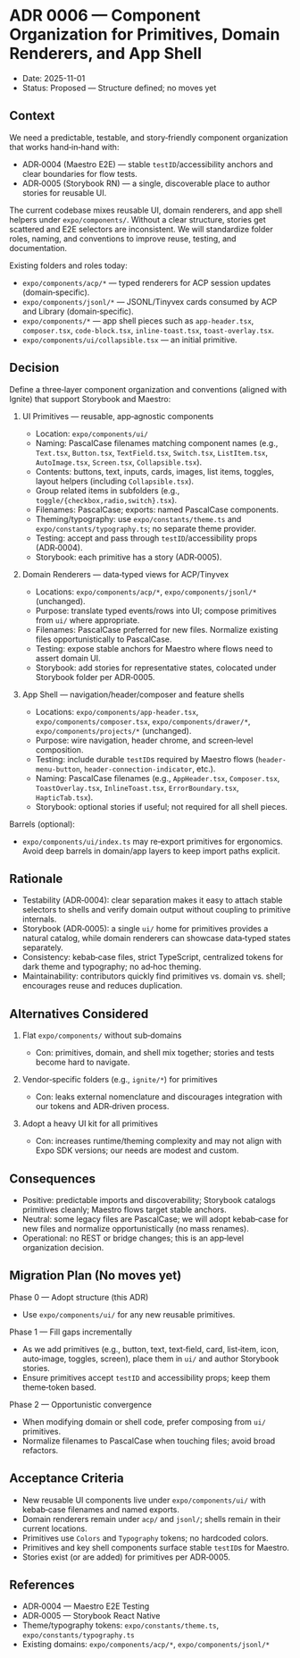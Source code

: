 # ADR 0006 — Component Organization for Primitives, Domain Renderers, and App Shell

 - Date: 2025-11-01
 - Status: Proposed — Structure defined; no moves yet

## Context

We need a predictable, testable, and story‑friendly component organization that works hand‑in‑hand with:
- ADR‑0004 (Maestro E2E) — stable `testID`/accessibility anchors and clear boundaries for flow tests.
- ADR‑0005 (Storybook RN) — a single, discoverable place to author stories for reusable UI.

The current codebase mixes reusable UI, domain renderers, and app shell helpers under `expo/components/`. Without a clear structure, stories get scattered and E2E selectors are inconsistent. We will standardize folder roles, naming, and conventions to improve reuse, testing, and documentation.

Existing folders and roles today:
- `expo/components/acp/*` — typed renderers for ACP session updates (domain‑specific).
- `expo/components/jsonl/*` — JSONL/Tinyvex cards consumed by ACP and Library (domain‑specific).
- `expo/components/*` — app shell pieces such as `app-header.tsx`, `composer.tsx`, `code-block.tsx`, `inline-toast.tsx`, `toast-overlay.tsx`.
- `expo/components/ui/collapsible.tsx` — an initial primitive.

## Decision

Define a three‑layer component organization and conventions (aligned with Ignite) that support Storybook and Maestro:

1) UI Primitives — reusable, app‑agnostic components
   - Location: `expo/components/ui/`
   - Naming: PascalCase filenames matching component names (e.g., `Text.tsx`, `Button.tsx`, `TextField.tsx`, `Switch.tsx`, `ListItem.tsx`, `AutoImage.tsx`, `Screen.tsx`, `Collapsible.tsx`).
   - Contents: buttons, text, inputs, cards, images, list items, toggles, layout helpers (including `Collapsible.tsx`).
   - Group related items in subfolders (e.g., `toggle/{checkbox,radio,switch}.tsx`).
   - Filenames: PascalCase; exports: named PascalCase components.
   - Theming/typography: use `expo/constants/theme.ts` and `expo/constants/typography.ts`; no separate theme provider.
   - Testing: accept and pass through `testID`/accessibility props (ADR‑0004).
   - Storybook: each primitive has a story (ADR‑0005).

2) Domain Renderers — data‑typed views for ACP/Tinyvex
   - Locations: `expo/components/acp/*`, `expo/components/jsonl/*` (unchanged).
   - Purpose: translate typed events/rows into UI; compose primitives from `ui/` where appropriate.
   - Filenames: PascalCase preferred for new files. Normalize existing files opportunistically to PascalCase.
   - Testing: expose stable anchors for Maestro where flows need to assert domain UI.
   - Storybook: add stories for representative states, colocated under Storybook folder per ADR‑0005.

3) App Shell — navigation/header/composer and feature shells
   - Locations: `expo/components/app-header.tsx`, `expo/components/composer.tsx`, `expo/components/drawer/*`, `expo/components/projects/*` (unchanged).
   - Purpose: wire navigation, header chrome, and screen‑level composition.
   - Testing: include durable `testID`s required by Maestro flows (`header-menu-button`, `header-connection-indicator`, etc.).
   - Naming: PascalCase filenames (e.g., `AppHeader.tsx`, `Composer.tsx`, `ToastOverlay.tsx`, `InlineToast.tsx`, `ErrorBoundary.tsx`, `HapticTab.tsx`).
   - Storybook: optional stories if useful; not required for all shell pieces.

Barrels (optional):
- `expo/components/ui/index.ts` may re‑export primitives for ergonomics. Avoid deep barrels in domain/app layers to keep import paths explicit.

## Rationale

- Testability (ADR‑0004): clear separation makes it easy to attach stable selectors to shells and verify domain output without coupling to primitive internals.
- Storybook (ADR‑0005): a single `ui/` home for primitives provides a natural catalog, while domain renderers can showcase data‑typed states separately.
- Consistency: kebab‑case files, strict TypeScript, centralized tokens for dark theme and typography; no ad‑hoc theming.
- Maintainability: contributors quickly find primitives vs. domain vs. shell; encourages reuse and reduces duplication.

## Alternatives Considered

1) Flat `expo/components/` without sub‑domains
   - Con: primitives, domain, and shell mix together; stories and tests become hard to navigate.

2) Vendor‑specific folders (e.g., `ignite/*`) for primitives
   - Con: leaks external nomenclature and discourages integration with our tokens and ADR‑driven process.

3) Adopt a heavy UI kit for all primitives
   - Con: increases runtime/theming complexity and may not align with Expo SDK versions; our needs are modest and custom.

## Consequences

- Positive: predictable imports and discoverability; Storybook catalogs primitives cleanly; Maestro flows target stable anchors.
- Neutral: some legacy files are PascalCase; we will adopt kebab‑case for new files and normalize opportunistically (no mass renames).
- Operational: no REST or bridge changes; this is an app‑level organization decision.

## Migration Plan (No moves yet)

Phase 0 — Adopt structure (this ADR)
- Use `expo/components/ui/` for any new reusable primitives.

Phase 1 — Fill gaps incrementally
- As we add primitives (e.g., button, text, text‑field, card, list‑item, icon, auto‑image, toggles, screen), place them in `ui/` and author Storybook stories.
- Ensure primitives accept `testID` and accessibility props; keep them theme‑token based.

Phase 2 — Opportunistic convergence
- When modifying domain or shell code, prefer composing from `ui/` primitives.
- Normalize filenames to PascalCase when touching files; avoid broad refactors.

## Acceptance Criteria

- New reusable UI components live under `expo/components/ui/` with kebab‑case filenames and named exports.
- Domain renderers remain under `acp/` and `jsonl/`; shells remain in their current locations.
- Primitives use `Colors` and `Typography` tokens; no hardcoded colors.
- Primitives and key shell components surface stable `testID`s for Maestro.
- Stories exist (or are added) for primitives per ADR‑0005.

## References

- ADR‑0004 — Maestro E2E Testing
- ADR‑0005 — Storybook React Native
- Theme/typography tokens: `expo/constants/theme.ts`, `expo/constants/typography.ts`
- Existing domains: `expo/components/acp/*`, `expo/components/jsonl/*`
